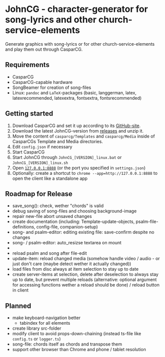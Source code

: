 # JohnCG - character-generator for song-lyrics and other church-service-elements
Generate graphics with song-lyrics or for other church-service-elements and play them out through CasparCG.

## Requirements
- CasparCG
- CasparCG-capable hardware
- SongBeamer for creation of song-files
- Linux: `pandoc` and `LaTeX`-packages (basic, langgerman, latex, latexrecommended, latexextra, fontsextra, fontsrecommended)

## Getting started
1. Download CasparCG and set it up according to its [GitHub-site](https://github.com/CasparCG/server).
2. Download the latest JohnCG-version from [releases](https://github.com/johannesbuehl/johncg/releases) and unzip it.
3. Move the content of `casparcg/Templates` and `casparcg/Media` inside of CasparCGs Template and Media directories.
4. Edit `config.json` if necessary
5. Start CasparCG
6. Start JohnCG through `JohnCG_[VERSION]_linux.bat` or `JohnCG_[VERSION]_linux.sh`
7. Open [`127.0.0.1:8888`](127.0.0.1:8888) (or the port you specified in `settings.json`)
8. Optionally: create a shortcut to `chrome --app=http://127.0.0.1:8888` to open the client like a standalone app

## Roadmap for Release
- save_song(): check, wether "chords" is valid
- debug saving of song-files and choosing background-image
- repair new-file abort unsaved changes
- create documentation (including: Template-update-objects, psalm-file-definitions, config-file, companion-setup)
- song- and psalm-editor: editing existing file: save-confirm despite no changes
- song- / psalm-editor: auto_resizse textarea on mount
- 
- reload psalm and song after file-edit
- update-item: reload changed media (somehow handle video / audio - or just don't care (maybe detect wether it actually changed))
- load files from disc always at item selection to stay up to date
- create server-items at selection, delete after deselection to always stay up to date, but prevent multiple reloads (alternative: optional argument for accessing functions wether a reload should be done) / reload button in client

## Planned
- make keyboard-navigation better
  - tabindex for all elements
- create library src-folder
- modify client to avoid props-down-chaining (instead ts-file like `config.ts` or `logger.ts`)
- song-file: chords itself as chords and transpose them
- support other browser than Chrome and phone / tablet resolution